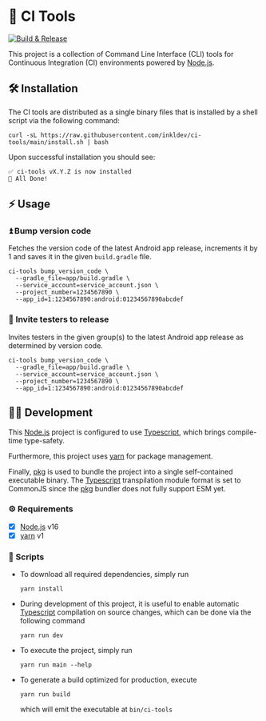 # 🤖 CI Tools

[![Build & Release](https://github.com/inkldev/ci-tools/actions/workflows/build-release.yaml/badge.svg)](https://github.com/inkldev/ci-tools/actions/workflows/build-release.yaml)

This project is a collection of Command Line Interface (CLI) tools for Continuous Integration (CI) environments powered by [Node.js].

## 🛠 Installation

The CI tools are distributed as a single binary files that is installed by a shell script via the following command:
```shell
curl -sL https://raw.githubusercontent.com/inkldev/ci-tools/main/install.sh | bash
```

Upon successful installation you should see:
```
✅ ci-tools vX.Y.Z is now installed
🎉 All Done!
```

## ⚡ Usage

### ⏫ Bump version code

Fetches the version code of the latest Android app release, increments it by 1 and saves it in the given `build.gradle` file.

```shell
ci-tools bump_version_code \
  --gradle_file=app/build.gradle \
  --service_account=service_account.json \
  --project_number=1234567890 \
  --app_id=1:1234567890:android:01234567890abcdef
```

### 📲 Invite testers to release

Invites testers in the given group(s) to the latest Android app release as determined by version code.

```shell
ci-tools bump_version_code \
  --gradle_file=app/build.gradle \
  --service_account=service_account.json \
  --project_number=1234567890 \
  --app_id=1:1234567890:android:01234567890abcdef
```

## 🧑‍💻 Development

This [Node.js] project is configured to use [Typescript], which brings compile-time type-safety.

Furthermore, this project uses [yarn] for package management.

Finally, [pkg] is used to bundle the project into a single self-contained executable binary. The [Typescript] transpilation module format is set to CommonJS since the [pkg] bundler does not fully support ESM yet.

### ⚙ Requirements
- [x] [Node.js] v16
- [x] [yarn] v1

### 📃 Scripts

- To download all required dependencies, simply run
  ```shell
  yarn install
  ```

- During development of this project, it is useful to enable automatic [Typescript] compilation on source changes, which can be done via the following command
  ```shell
  yarn run dev
  ```

- To execute the project, simply run
  ```shell
  yarn run main --help
  ```

- To generate a build optimized for production, execute
  ```shell
  yarn run build
  ```
  which will emit the executable at `bin/ci-tools`

[Node.js]: https://nodejs.org
[Typescript]: https://www.typescriptlang.org/
[yarn]: https://yarnpkg.com/
[pkg]: https://github.com/vercel/pkg#readme
